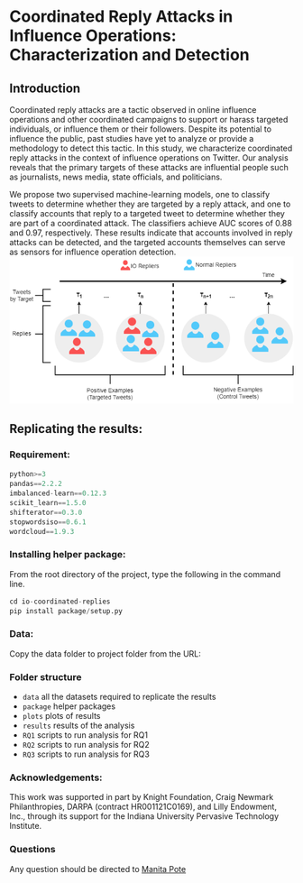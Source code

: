 # **Coordinated Reply Attacks in Influence Operations: Characterization and Detection**

## Introduction
Coordinated reply attacks are a tactic observed in online influence operations and other coordinated campaigns to support or harass targeted individuals, or influence them or their followers.
Despite its potential to influence the public, past studies have yet to analyze or provide a methodology to detect this tactic.
In this study, we characterize coordinated reply attacks in the context of influence operations on Twitter. 
Our analysis reveals that the primary targets of these attacks are influential people such as journalists, news media, state officials, and politicians. 

We propose two supervised machine-learning models, one to classify tweets to determine whether they are targeted by a reply attack, and one to classify accounts that reply to a targeted tweet to determine whether they are part of a coordinated attack. 
The classifiers achieve AUC scores of 0.88 and 0.97, respectively. 
These results indicate that accounts involved in reply attacks can be detected, and the targeted accounts themselves can serve as sensors for influence operation detection. 
![](dataset.png)

## Replicating the results:

### Requirement:
```python
python>=3
pandas==2.2.2
imbalanced-learn==0.12.3
scikit_learn==1.5.0
shifterator==0.3.0
stopwordsiso==0.6.1
wordcloud==1.9.3
```

### Installing helper package:
From the root directory of the project, type the following in the command line.
```python
cd io-coordinated-replies
pip install package/setup.py
```

### Data:
Copy the data folder to project folder from the URL:
[](Link)

### Folder structure
- ```data``` all the datasets required to replicate the results
- ```package``` helper packages
- ```plots``` plots of results
- ```results``` results of the analysis
- ```RQ1``` scripts to run analysis for RQ1
- ```RQ2``` scripts to run analysis for RQ2
- ```RQ3``` scripts to run analysis for RQ3

### Acknowledgements:
This work  was  supported  in  part  by  Knight Foundation,  Craig Newmark Philanthropies, DARPA (contract HR001121C0169), and Lilly Endowment, Inc., through its support for the Indiana University Pervasive Technology Institute.

### Questions
Any question should be directed to [Manita Pote](https://manitapote.github.io/)
